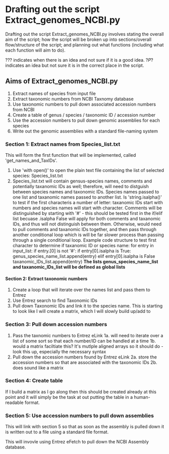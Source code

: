 # Drafting out the script Extract_genomes_NCBI.py

Drafting out the script Extract_genomes_NCBI.py involves stating the overall aim of the script; how the script will be broken up into sections/overall flow/structure of the script; and planning out what functions (including what each function will aim to do).

??? indicates when there is an idea and not sure if it is a good idea.
?_P_? indicates an idea but not sure it is in the correct place in the script.

## Aims of Extract_genomes_NCBI.py

1. Extract names of species from input file
2. Extract taxonomic numbers from NCBI Taxnomy database
3. Use taxonomic numbers to pull down associated accession numbers from NCBI
4. Create a table of genus / species / taxonomic ID / accession number
5. Use the accession numbers to pull down genomic assemblies for each species
6. Write out the genomic assemblies with a standard file-naming system

### Section 1: Extract names from Species_list.txt

This will form the first function that will be implemented, called 'get_names_and_TaxIDs'.

1. Use 'with open()' to open the plain text file containing the list of selected species: Species_list.txt
2. Species_list.txt will contain gensus-species names, comments and potentially taxanomic IDs as well; therefore, will need to distguish between species names and taxonomic IDs. Species names passed to one list and taxanomic names passed to another list. Is 'string.isalpha()' to test if the first characteris a number of letter: taxanomic IDs start with numbers and species names will start with character. Comments will be distinguished by starting with '#' - this should be tested first in the if/elif list becuase .isalpha False will apply for both comments and taxanomic IDs, and thus will not distinguish between them. Otherwise, would need to pull comments and taxanomic IDs together, and then pass through another conditional loop which is will be far slower process than passing through a single conditional loop.
Example code structure to test first character to determine if taxanomic ID or species name:
    for entry in input_list:
        if entry.[0] is not '#':
            if entry[0].isalpha is True:
                genus_species_name_list.append(entry)
            elif entry[0].isalpha is False
                taxanomic_IDs_list.append(entry)
**The lists genus_species_name_list and taxanomic_IDs_list will be defined as global lists**

#### Section 2: Extract taxonomic numbers

1. Create a loop that will iterate over the names list and pass them to Entrez
2. Use Entrez search to find Taxonomic IDs
3. Pull down Taxonomic IDs and link it to the species name. This is starting to look like I will create a matrix, which I will slowly build up/add to

### Section 3: Pull down accession numbers

1. Pass the taxnomic numbers to Entrez eLink
    1a. will need to iterate over a list of some sort so that each number/ID can be handled at a time
    1b. would a matrix faciltiate this? It's mutlple aligned arrays so it should do - look this up, especially the necessary syntax
2. Pull down the accession numbers found by Entrez eLink
    2a. store the accession numbers so that are associated with the taxonomic IDs
    2b. does sound like a matrix

### Section 4: Create table

If I build a matrix as I go along then this should be created already at this point and it will simply be the task at out putting the table in a human-readable format.

### Section 5: Use accession numbers to pull down assemblies

This will link with section 5 so that as soon as the assembly is pulled down it is written out to a file using a standard file format.

This will invovle using Entrez eFetch to pull down the NCBI Assembly database.
